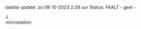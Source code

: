 laatste update: 
zo 08-10-2023  2:28   uur 
Status: FAALT - geel - 
<div class="service R">J</div><div class="service Y">microstation</div>